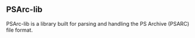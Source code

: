 
## PSArc-lib
PSArc-lib is a library built for parsing and handling the PS Archive (PSARC) file format.